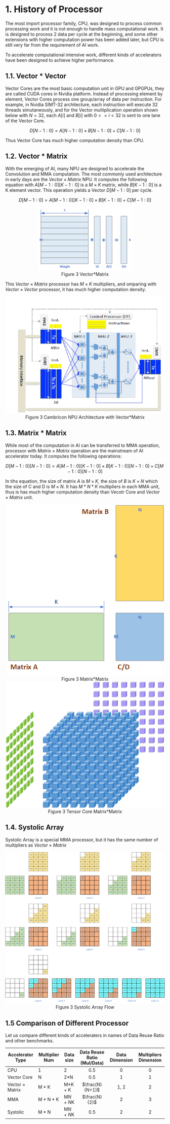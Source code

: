 

# 1. History of Processor

The most import processor family, CPU, was designed to process common processing work and it is not enough to handle mass computational work. It is designed to process 2 data per cycle at the beginning, and some other extensions with higher computation power has been added later, but CPU is still very far from the requirement of AI work.

To accelerate computational intensive work, different kinds of accelerators have been designed to achieve higher performance. 


## 1.1. Vector * Vector

Vector Cores are the most basic computation unit in GPU and GPGPUs, they are called CUDA cores in Nvidia platform. Instead of processing element by element, Vector Cores process one group/array of data per instruction. For example, in Nvidia SIMT-32 architecture, each instruction will execute 32 threads simutaneously, and for the Vector multiplication operation shown below with $N=32$, each $A[i]$ and $B[i]$ with $0<=i<32$ is sent to one lane of the Vector Core.

$$
D[N-1 : 0] = A[N-1 : 0] \times B[N-1 : 0]+ C[N-1 : 0]
$$

Thus Vector Core has much higher computation density than CPU.

## 1.2. Vector * Matrix

With the emerging of AI, many NPU are designed to accelerate the Convolution and MMA computation. The most commonly used architecture in early days are the $Vector \times Matrix$ NPU. It computes the following equation with $A[M-1 : 0][K-1 : 0]$ is a $M \times K$ matrix, while $B[K-1 : 0]$ is a K element vector. This operation yields a Vector $D[M-1 : 0]$ per cycle.

$$
D[M-1 : 0] = A[M-1 : 0][K-1 : 0] \times B[K-1 : 0] + C[M-1 : 0]
$$

<div align="center">
  <img src="The_Evolution_of_AI_Accelerator_Architecture/Vector_Matrix.png">
</div>
<div align="center">
  Figure 3 Vector*Matrix
</div>

This $Vector \times Matrix$ processor has  $M \times K$ multipliers, and omparing with $Vector \times Vector$ processor, it has much higher computation density. 


<div align="center">
  <img src="The_Evolution_of_AI_Accelerator_Architecture/cambricon_npu.png">
</div>
<div align="center">
  Figure 3 Cambricon NPU Architecture with Vector*Matrix
</div>


## 1.3. Matrix * Matrix

While most of the computation in AI can be transferred to MMA operation, processor with $Matrix \times Matrix$ operation are the mainstream of AI accelerator today. It computes the following operations:

$$
D[M-1 : 0][N-1 : 0] = A[M-1 : 0][K-1 : 0] \times B[K-1 : 0][N-1 : 0] + C[M-1 : 0][N-1 : 0]
$$

In tihs equation, the size of matrix $A$ is $M \times K$, the size of $B$ is $K \times N$ which the size of C and D is $M \times N$. It has $M * N * K$ multipliers in each MMA unit, thus is has much higher computation density than Vecotr Core and $Vector \times Matrix$ unit. 

<div align="center">
  <img src="The_Evolution_of_AI_Accelerator_Architecture/matrix_matrix.png">
</div>
<div align="center">
  Figure 3 Matrix*Matrix
</div>

<div align="center">
  <img src="The_Evolution_of_AI_Accelerator_Architecture/Tensor_Core.png" alt="Tensor_Core" title="Tensor Core Matrix*Matrix" width="500">
</div>
<div align="center">
  Figure 3 Tensor Core Matrix*Matrix
</div>

## 1.4. Systolic Array

Systolic Array is a special MMA processor, but it has the same number of multipliers as $Vector \times Matrix$

<div align="center">
  <img src="The_Evolution_of_AI_Accelerator_Architecture/systolic.png"  alt="Systolic" title="Systolic Array">
</div>
<div align="center">
  Figure 3 Systolic Array Flow
</div>



## 1.5 Comparison of Different Processor

Let us compare different kinds of acceleraters in names of Data Reuse Ratio and other benchmarks. 

| Accelerator Type        | Multiplier Num  | Data size     | Data Reuse Ratio (Mul/Data) | Data Dimension  | Multipliers Dimension |
| --                      | --              | --            | :--:                        | :--:            | :--:  |
| CPU                     | 1               | 2             | 0.5                         | 0               | 0   |
| Vector Core             | N               | 2*N           | 0.5                         | 1               | 1   |
| Vector $\times$ Matrix  | M * K           | M*K + K       | $\frac{N}{N+1}$             | 1, 2            | 2   |
| MMA                     | M * N * K       | M*N + N*K     | $\frac{N}{2}$               | 2               | 3   |
| Systolic                | M * N           | M*N + N*K     | 0.5                         | 2               | 2   |

